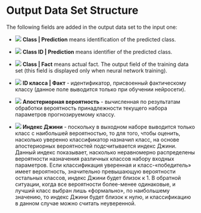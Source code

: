 # Output Data Set Structure

The following fields are added in the output data set to the input one:

* ![](../../../images/icons/data-types/string_default.svg) **Class | Prediction** means identification of the predicted class.

* ![](../../../images/icons/data-types/integer_default.svg) **Class ID | Prediction** means identifier of the predicted class.

* ![](../../../images/icons/data-types/string_default.svg) **Class | Fact** means actual fact. The output field of the training data set (this field is displayed only when neural network training).

* ![](../../../images/icons/data-types/integer_default.svg) **ID класса | Факт** - идентификатор, присвоенный фактическому классу (данное поле выводится только при обучении нейросети).

* ![](../../../images/icons/data-types/float_default.svg) **Апостериорная вероятность** - вычисленная по результатам обработки вероятность принадлежности текущего набора параметров прогнозируемому классу.

* ![](../../../images/icons/data-types/float_default.svg) **Индекс Джини** - поскольку в выходном наборе выводится только класс с наибольшей вероятностью, то для того, чтобы оценить, насколько уверенно классификатор назначил класс, на основе апостериорных вероятностей подсчитывается индекс Джини. Данный индекс показывает, насколько неравномерно распределены вероятности назначения различных классов набору входных параметров. Если классификация уверенная и класс-«победитель» имеет вероятность, значительно превышающую вероятности остальных классов, индекс Джини будет близок к 1. В обратной ситуации, когда все вероятности более-менее одинаковые, и лучший класс выбран лишь «формально», по наибольшему значению, то индекс Джини будет близок к нулю, и классификацию в данном случае можно считать неуверенной.
